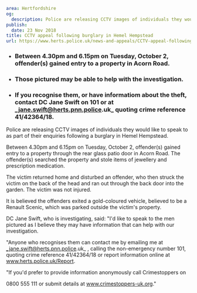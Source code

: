 ```yaml
area: Hertfordshire
og:
  description: Police are releasing CCTV images of individuals they would like to speak to as part of their enquiries following a burglary in Hemel Hempstead.
publish:
  date: 23 Nov 2018
title: CCTV appeal following burglary in Hemel Hempstead
url: https://www.herts.police.uk/news-and-appeals/CCTV-appeal-following-burglary-in-Hemel-Hempstead-2126MD
```

* ### Between 4.30pm and 6.15pm on Tuesday, October 2, offender(s) gained entry to a property in Acorn Road.

 * ### Those pictured may be able to help with the investigation.

 * ### If you recognise them, or have informatiom about the theft, contact DC Jane Swift on 101 or at _jane.swift@herts.pnn.police.uk_ quoting crime reference 41/42364/18.

Police are releasing CCTV images of individuals they would like to speak to as part of their enquiries following a burglary in Hemel Hempstead.

Between 4.30pm and 6.15pm on Tuesday, October 2, offender(s) gained entry to a property through the rear glass patio door in Acorn Road. The offender(s) searched the property and stole items of jewellery and prescription medication.

The victim returned home and disturbed an offender, who then struck the victim on the back of the head and ran out through the back door into the garden. The victim was not injured.

It is believed the offenders exited a gold-coloured vehicle, believed to be a Renault Scenic, which was parked outside the victim's property.

DC Jane Swift, who is investigating, said: "I'd like to speak to the men pictured as I believe they may have information that can help with our investigation.

"Anyone who recognises them can contact me by emailing me at _jane.swift@herts.pnn.police.uk_ , calling the non-emergency number 101, quoting crime reference 41/42364/18 or report information online at www.herts.police.uk/Report.

"If you'd prefer to provide information anonymously call Crimestoppers on

0800 555 111 or submit details at www.crimestoppers-uk.org."
